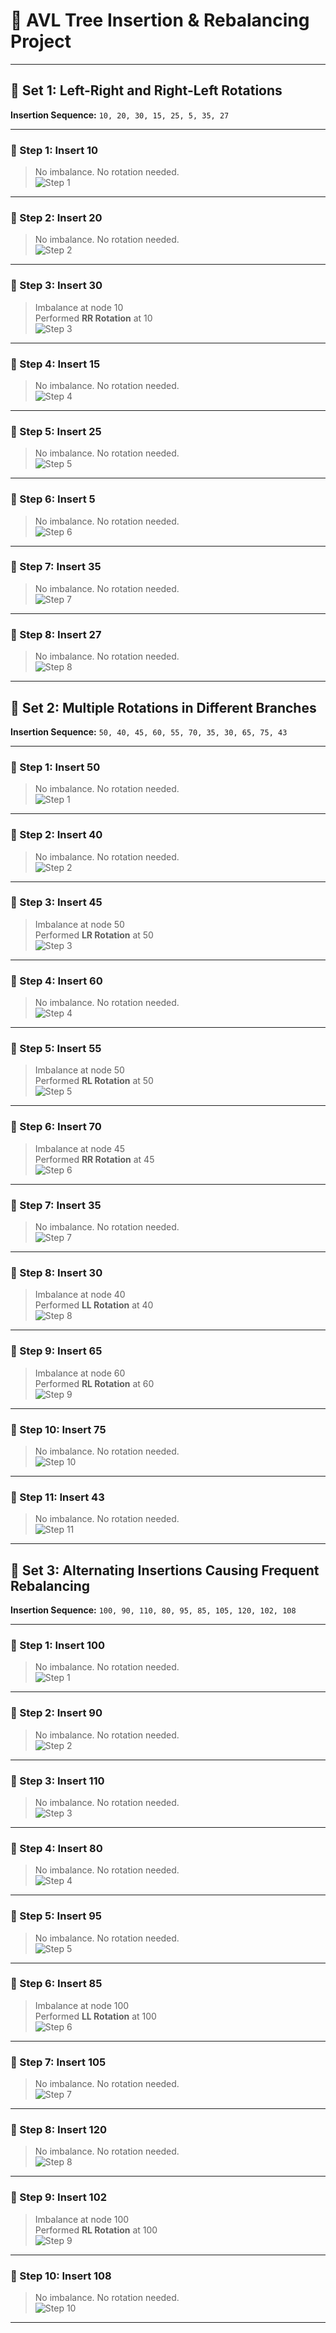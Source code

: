 # 🧠 AVL Tree Insertion & Rebalancing Project

---

## 🔹 Set 1: Left-Right and Right-Left Rotations  
**Insertion Sequence:** `10, 20, 30, 15, 25, 5, 35, 27`

---

### 🔸 Step 1: Insert 10  
> No imbalance. No rotation needed.  
![Step 1](set1_step1.png)

---

### 🔸 Step 2: Insert 20  
> No imbalance. No rotation needed.  
![Step 2](set1_step2.png)

---

### 🔸 Step 3: Insert 30  
> Imbalance at node 10  
> Performed **RR Rotation** at 10  
![Step 3](set1_step3.png)

---

### 🔸 Step 4: Insert 15  
> No imbalance. No rotation needed.  
![Step 4](set1_step4.png)

---

### 🔸 Step 5: Insert 25  
> No imbalance. No rotation needed.  
![Step 5](set1_step5.png)

---

### 🔸 Step 6: Insert 5  
> No imbalance. No rotation needed.  
![Step 6](set1_step6.png)

---

### 🔸 Step 7: Insert 35  
> No imbalance. No rotation needed.  
![Step 7](set1_step7.png)

---

### 🔸 Step 8: Insert 27  
> No imbalance. No rotation needed.  
![Step 8](set1_step8.png)

---

## 🔹 Set 2: Multiple Rotations in Different Branches  
**Insertion Sequence:** `50, 40, 45, 60, 55, 70, 35, 30, 65, 75, 43`

---

### 🔸 Step 1: Insert 50  
> No imbalance. No rotation needed.  
![Step 1](set2_step1.png)

---

### 🔸 Step 2: Insert 40  
> No imbalance. No rotation needed.  
![Step 2](set2_step2.png)

---

### 🔸 Step 3: Insert 45  
> Imbalance at node 50  
> Performed **LR Rotation** at 50  
![Step 3](set2_step3.png)

---

### 🔸 Step 4: Insert 60  
> No imbalance. No rotation needed.  
![Step 4](set2_step4.png)

---

### 🔸 Step 5: Insert 55  
> Imbalance at node 50  
> Performed **RL Rotation** at 50  
![Step 5](set2_step5.png)

---

### 🔸 Step 6: Insert 70  
> Imbalance at node 45  
> Performed **RR Rotation** at 45  
![Step 6](set2_step6.png)

---

### 🔸 Step 7: Insert 35  
> No imbalance. No rotation needed.  
![Step 7](set2_step7.png)

---

### 🔸 Step 8: Insert 30  
> Imbalance at node 40  
> Performed **LL Rotation** at 40  
![Step 8](set2_step8.png)

---

### 🔸 Step 9: Insert 65  
> Imbalance at node 60  
> Performed **RL Rotation** at 60  
![Step 9](set2_step9.png)

---

### 🔸 Step 10: Insert 75  
> No imbalance. No rotation needed.  
![Step 10](set2_step10.png)

---

### 🔸 Step 11: Insert 43  
> No imbalance. No rotation needed.  
![Step 11](set2_step11.png)

---

## 🔹 Set 3: Alternating Insertions Causing Frequent Rebalancing  
**Insertion Sequence:** `100, 90, 110, 80, 95, 85, 105, 120, 102, 108`

---

### 🔸 Step 1: Insert 100  
> No imbalance. No rotation needed.  
![Step 1](set3_step1.png)

---

### 🔸 Step 2: Insert 90  
> No imbalance. No rotation needed.  
![Step 2](set3_step2.png)

---

### 🔸 Step 3: Insert 110  
> No imbalance. No rotation needed.  
![Step 3](set3_step3.png)

---

### 🔸 Step 4: Insert 80  
> No imbalance. No rotation needed.  
![Step 4](set3_step4.png)

---

### 🔸 Step 5: Insert 95  
> No imbalance. No rotation needed.  
![Step 5](set3_step5.png)

---

### 🔸 Step 6: Insert 85  
> Imbalance at node 100  
> Performed **LL Rotation** at 100  
![Step 6](set3_step6.png)

---

### 🔸 Step 7: Insert 105  
> No imbalance. No rotation needed.  
![Step 7](set3_step7.png)

---

### 🔸 Step 8: Insert 120  
> No imbalance. No rotation needed.  
![Step 8](set3_step8.png)

---

### 🔸 Step 9: Insert 102  
> Imbalance at node 100  
> Performed **RL Rotation** at 100  
![Step 9](set3_step9.png)

---

### 🔸 Step 10: Insert 108  
> No imbalance. No rotation needed.  
![Step 10](set3_step10.png)

---
